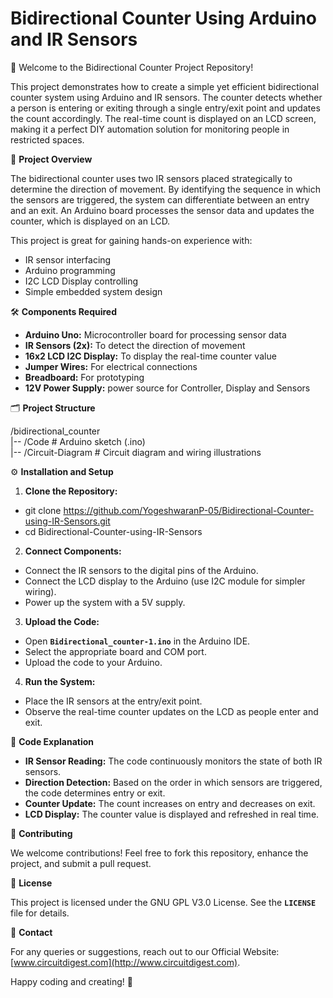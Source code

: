 # **Bidirectional Counter Using Arduino and IR Sensors**

🚪 Welcome to the Bidirectional Counter Project Repository\!

This project demonstrates how to create a simple yet efficient bidirectional counter system using Arduino and IR sensors. The counter detects whether a person is entering or exiting through a single entry/exit point and updates the count accordingly. The real-time count is displayed on an LCD screen, making it a perfect DIY automation solution for monitoring people in restricted spaces.


📝 **Project Overview**

The bidirectional counter uses two IR sensors placed strategically to determine the direction of movement. By identifying the sequence in which the sensors are triggered, the system can differentiate between an entry and an exit. An Arduino board processes the sensor data and updates the counter, which is displayed on an LCD.

This project is great for gaining hands-on experience with:

* IR sensor interfacing  
* Arduino programming  
* I2C LCD Display controlling  
* Simple embedded system design


🛠 **Components Required**

* **Arduino Uno:** Microcontroller board for processing sensor data  
* **IR Sensors (2x):** To detect the direction of movement  
* **16x2 LCD I2C Display:** To display the real-time counter value  
* **Jumper Wires:** For electrical connections  
* **Breadboard:** For prototyping  
* **12V Power Supply:** power source for Controller, Display and Sensors


🗂 **Project Structure**

/bidirectional\_counter  
|-- /Code                              \# Arduino sketch (.ino)  
|-- /Circuit-Diagram             \# Circuit diagram and wiring illustrations


⚙️ **Installation and Setup**

1. **Clone the Repository:**  
* git clone https://github.com/YogeshwaranP-05/Bidirectional-Counter-using-IR-Sensors.git  
* cd Bidirectional-Counter-using-IR-Sensors

2. **Connect Components:**  
* Connect the IR sensors to the digital pins of the Arduino.  
* Connect the LCD display to the Arduino (use I2C module for simpler wiring).  
* Power up the system with a 5V supply.  
    
3. **Upload the Code:**  
* Open **`Bidirectional_counter-1.ino`** in the Arduino IDE.  
* Select the appropriate board and COM port.  
* Upload the code to your Arduino.

4. **Run the System:**  
* Place the IR sensors at the entry/exit point.  
* Observe the real-time counter updates on the LCD as people enter and exit.


📝 **Code Explanation**

* **IR Sensor Reading:** The code continuously monitors the state of both IR sensors.  
* **Direction Detection:** Based on the order in which sensors are triggered, the code determines entry or exit.  
* **Counter Update:** The count increases on entry and decreases on exit.  
* **LCD Display:** The counter value is displayed and refreshed in real time.


🤝 **Contributing**

We welcome contributions\! Feel free to fork this repository, enhance the project, and submit a pull request.


🧩 **License**

This project is licensed under the GNU GPL V3.0 License. See the **`LICENSE`** file for details.


📧 **Contact**

For any queries or suggestions, reach out to our Official Website: [www.circuitdigest.com](http://www.circuitdigest.com).

Happy coding and creating\! 🚀

